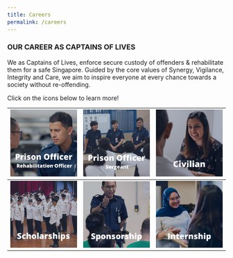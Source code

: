 ```yaml
---
title: Careers
permalink: /careers
---
```

### **OUR CAREER AS CAPTAINS OF LIVES**

We as Captains of Lives, enforce secure custody of offenders & rehabilitate them for a safe Singapore. Guided by the core values of Synergy, Vigilance, Integrity and Care, we aim to inspire everyone at every chance towards a society without re-offending.

Click on the icons below to learn more!

|[ ![Alt text for image on Isomer site](/images/image-library/poro%202.png)](https://pris-test-staging.netlify.app/careers/prison-officer) | [![Alt text for image on Isomer site](/images/image-library/POS.png)](https://pris-test-staging.netlify.app/careers/prison-officer-sergeant) |[ ![Alt text for image on Isomer site](/images/image-library/civ.png)](https://www.sps.gov.sg/career/civilian) |
|  -------- | -------- | -------- |
| [![Alt text for image on Isomer site](/images/image-library/schol.png) ](https://www.sps.gov.sg/career/scholarships)    |[ ![Alt text for image on Isomer site](/images/image-library/spons.png)](https://www.sps.gov.sg/career/home-team-sponsorships)     |[ ![Alt text for image on Isomer site](/images/image-library/intern.png) ](https://www.sps.gov.sg/career/internships)  |

